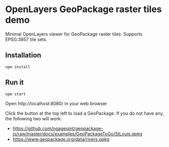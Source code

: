 # OpenLayers GeoPackage raster tiles demo

Minimal OpenLayers viewer for GeoPackage raster tiles. Supports EPSG:3857 tile sets.

## Installation

    npm install

## Run it

    npm start

Open http://localhost:8080/ in your web browser

Click the button at the top left to load a GeoPackage. If you do not have any, the following two will work:

* https://github.com/ngageoint/geopackage-js/raw/master/docs/examples/GeoPackageToGo/StLouis.gpkg
* https://www.geopackage.org/data/rivers.gpkg